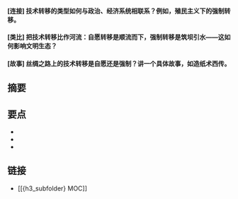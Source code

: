 #### [连接] 技术转移的类型如何与政治、经济系统相联系？例如，殖民主义下的强制转移。


#### [类比] 把技术转移比作河流：自愿转移是顺流而下，强制转移是筑坝引水——这如何影响文明生态？


#### [故事] 丝绸之路上的技术转移是自愿还是强制？讲一个具体故事，如造纸术西传。


## 摘要


## 要点

- 
- 
- 

## 链接

- [[{h3_subfolder} MOC]]
